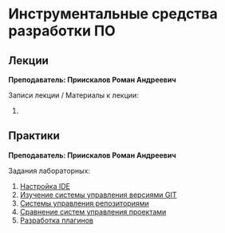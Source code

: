 # Инструментальные средства разработки ПО

## Лекции

**Преподаватель: Приискалов Роман Андреевич**

Записи лекции / Материалы к лекции:

1. 
## Практики

**Преподаватель: Приискалов Роман Андреевич**

Задания лабораторных:

1. [Настройка IDE](https://drive.google.com/file/d/1GqmeOTbdS7W210KpwUj2jFe0CykeNLfj/view?usp=sharing)
2. [Изучение системы управления версиями GIT](https://drive.google.com/file/d/1v6WC03r3cK-iQ80SLIh9kHV02TVyfBAd/view?usp=sharing)
3. [Системы управления репозиториями](https://drive.google.com/file/d/1gsUBSm0TEQ2g4wIYsBgyMOEHkhLyU80L/view?usp=sharing)
4. [Сравнение систем управления проектами](https://drive.google.com/file/d/1wQJpXt63QCwbXhbiRZ2VrrtZ4Mh3vKR-/view?usp=sharing)
5. [Разработка плагинов](https://drive.google.com/file/d/19XyAuGpFkYFpEyf__JWqz7H-iXnzuP2K/view?usp=sharing)

